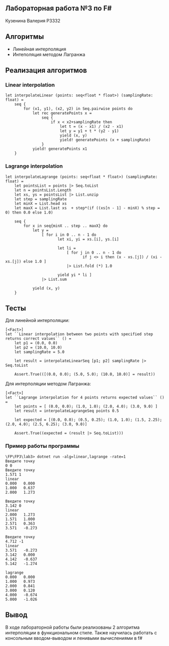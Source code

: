 ## Лабораторная работа №3 по F#

Кузенина Валерия P3332

## Алгоритмы
- Линейная интерполяция
- Интеполяция методом Лагранжа


## Реализация алгоритмов
### Linear interpolation
```
let interpolateLinear (points: seq<float * float>) (samplingRate: float) =
    seq {
        for (x1, y1), (x2, y2) in Seq.pairwise points do
            let rec generatePoints x =
                seq {
                    if x < x2+samplingRate then
                        let t = (x - x1) / (x2 - x1)
                        let y = y1 + t * (y2 - y1)
                        yield (x, y)
                        yield! generatePoints (x + samplingRate)
                }
            yield! generatePoints x1
    }
```
### Lagrange interpolation
```
let interpolateLagrange (points: seq<float * float>) (samplingRate: float) =
    let pointsList = points |> Seq.toList
    let n = pointsList.Length
    let xs, ys = pointsList |> List.unzip
    let step = samplingRate
    let minX = List.head xs
    let maxX = List.last xs  + step*(if ((xs[n - 1] - minX) % step = 0) then 0.0 else 1.0)

    seq {
        for x in seq{minX .. step .. maxX} do
            let y =
                [ for i in 0 .. n - 1 do
                       let xi, yi = xs.[i], ys.[i]

                       let li =
                           [ for j in 0 .. n - 1 do
                                  if j <> i then (x - xs.[j]) / (xi - xs.[j]) else 1.0 ]
                           |> List.fold (*) 1.0

                       yield yi * li ]
                |> List.sum

            yield (x, y)
    }
```


## Тесты 
Для линейной интерполяции:
```
[<Fact>]
let ``Linear interpolation between two points with specified step returns correct values`` () =
    let p1 = (0.0, 0.0)
    let p2 = (10.0, 10.0)
    let samplingRate = 5.0

    let result = interpolateLinearSeq [p1; p2] samplingRate |> Seq.toList

    Assert.True(([(0.0, 0.0); (5.0, 5.0); (10.0, 10.0)] = result))

```
Для интерполяции методом Лагранжа:
```
[<Fact>]
let ``Lagrange interpolation for 4 points returns expected values`` () =
    let points = [ (0.0, 0.0); (1.0, 1.0); (2.0, 4.0); (3.0, 9.0) ]
    let result = interpolateLagrangeSeq points 0.5

    let expected = [(0.0, 0.0); (0.5, 0.25); (1.0, 1.0); (1.5, 2.25); (2.0, 4.0); (2.5, 6.25); (3.0, 9.0)]

    Assert.True((expected = (result |> Seq.toList)))
```
### Пример работы программы
```
\FP\FP3\lab3> dotnet run -alg=linear,lagrange -rate=1
Введите точку
0 0
Введите точку
1.571 1
linear
0.000   0.000
1.000   0.637
2.000   1.273

Введите точку
3.142 0
linear
2.000   1.273
1.571   1.000
2.571   0.363
3.571   -0.273

Введите точку
4.712 -1
linear
3.571   -0.273
3.142   0.000
4.142   -0.637
5.142   -1.274

lagrange
0.000   0.000
1.000   0.973
2.000   0.841
3.000   0.120
4.000   -0.674
5.000   -1.026
```
## Вывод
В ходе лабораторной работы были реализованы 2 алгоритма интерполяции в функциональном стиле. Также научилась работать с консольным вводом-выводом и ленивыми вычислениями в f#
